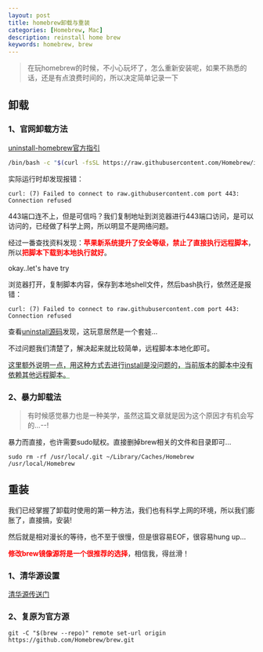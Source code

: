 ```yaml
---
layout: post
title: homebrew卸载与重装
categories: [Homebrew, Mac]
description: reinstall home brew
keywords: homebrew, brew
---
```


> 在玩homebrew的时候，不小心玩坏了，怎么重新安装呢，如果不熟悉的话，还是有点浪费时间的，所以决定简单记录一下

## 卸载

### 1、官网卸载方法

[uninstall-homebrew官方指引](https://github.com/homebrew/install#uninstall-homebrew)

```bash
/bin/bash -c "$(curl -fsSL https://raw.githubusercontent.com/Homebrew/install/HEAD/install.sh)"
```
实际运行时却发现报错：

`curl: (7) Failed to connect to raw.githubusercontent.com port 443: Connection refused`

443端口连不上，但是可信吗？我们复制地址到浏览器进行443端口访问，是可以访问的，已经做了科学上网，所以明显不是网络问题。

经过一番查找资料发现：<strong style="color: red;">苹果新系统提升了安全等级，禁止了直接执行远程脚本</strong>，所以<strong style="color: red;">把脚本下载到本地执行就好</strong>。

okay..let's have try

浏览器打开，复制脚本内容，保存到本地shell文件，然后bash执行，依然还是报错：

`curl: (7) Failed to connect to raw.githubusercontent.com port 443: Connection refused`

查看[uninstall源码](https://github.com/Homebrew/install/blob/master/uninstall.sh#L275)发现，这玩意居然是一个套娃...

不过问题我们清楚了，解决起来就比较简单，远程脚本本地化即可。

<span style="text-decoration: underline dotted green">这里额外说明一点，用这种方式去进行[install](https://github.com/Homebrew/install/blob/master/install.sh)是没问题的，当前版本的脚本中没有依赖其他远程脚本。</span>

### 2、暴力卸载法

> 有时候感觉暴力也是一种美学，虽然这篇文章就是因为这个原因才有机会写的...--!

暴力而直接，也许需要sudo赋权。直接删掉brew相关的文件和目录即可...

```shell
sudo rm -rf /usr/local/.git ~/Library/Caches/Homebrew /usr/local/Homebrew
```

## 重装

我们已经掌握了卸载时使用的第一种方法，我们也有科学上网的环境，所以我们膨胀了，直接搞，安装!

然后就是相对漫长的等待，也不至于很慢，但是很容易EOF，很容易hung up...

<strong style="color: red;">修改brew镜像源将是一个很推荐的选择</strong>，相信我，得丝滑！

### 1、清华源设置

[清华源传送门](https://mirrors.tuna.tsinghua.edu.cn/help/homebrew/)

### 2、复原为官方源

`git -C "$(brew --repo)" remote set-url origin https://github.com/Homebrew/brew.git`